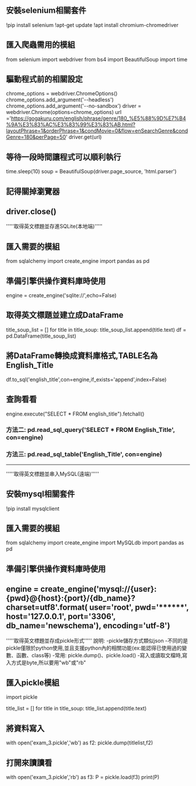 ## 安裝selenium相關套件
!pip install selenium
!apt-get update
!apt install chromium-chromedriver

## 匯入爬蟲需用的模組
from selenium import webdriver
from bs4 import BeautifulSoup
import time

## 驅動程式前的相關設定
chrome_options = webdriver.ChromeOptions() 
chrome_options.add_argument('--headless') 
chrome_options.add_argument('--no-sandbox')
driver = webdriver.Chrome(options=chrome_options)
url ='https://gogakuru.com/english/phrase/genre/180_%E5%88%9D%E7%B4%9A%E3%83%AC%E3%83%99%E3%83%AB.html?layoutPhrase=1&orderPhrase=1&condMovie=0&flow=enSearchGenre&condGenre=180&perPage=50'
driver.get(url)

## 等待一段時間讓程式可以順利執行
time.sleep(10)
soup = BeautifulSoup(driver.page_source, 'html.parser')

## 記得關掉瀏覽器
driver.close()
---------------------------------------------------------------------------------------------
'''''取得英文標題並存進SQLite(本地端)'''''
## 匯入需要的模組
from sqlalchemy import create_engine
import pandas as pd

## 準備引擎供操作資料庫時使用
engine = create_engine('sqlite://',echo=False)

## 取得英文標題並建立成DataFrame
title_soup_list = []
for title in title_soup:
  title_soup_list.append(title.text)
df = pd.DataFrame(title_soup_list)

## 將DataFrame轉換成資料庫格式,TABLE名為English_Title
df.to_sql('english_title',con=engine,if_exists='append',index=False)

## 查詢看看
engine.execute("SELECT * FROM english_title").fetchall()
### 方法二: pd.read_sql_query('SELECT * FROM English_Title', con=engine)
### 方法三: pd.read_sql_table('English_Title', con=engine)
---------------------------------------------------------------------------------------------
'''''取得英文標題並串入MySQL(遠端)'''''
## 安裝mysql相關套件
!pip install mysqlclient

## 匯入需要的模組
from sqlalchemy import create_engine
import MySQLdb
import pandas as pd

## 準備引擎供操作資料庫時使用
engine = create_engine('mysql://{user}:{pwd}@{host}:{port}/{db_name}?charset=utf8'.format(
        user='root',
        pwd='******',
        host='127.0.0.1',
        port='3306',
        db_name='newschema'),
        encoding='utf-8')
-----------------------------------------------------------------------------------------------
'''''取得英文標題並存成pickle形式'''''
說明:
-pickle儲存方式類似json
-不同的是pickle僅限於python使用,並且支援python內的相關功能(ex:能認得已使用過的變數、函數、class等)
-常用: pickle.dump()、pickle.load()
-寫入或讀取文檔時,寫入方式是byte,所以要用"wb"或"rb"

## 匯入pickle模組
import pickle

title_list = []
for title in title_soup:
  title_list.append(title.text)

## 將資料寫入
with open('exam_3.pickle','wb') as f2:
  pickle.dump(titlelist,f2)

## 打開來讀讀看  
with open('exam_3.pickle','rb') as f3:
  P = pickle.load(f3)
  print(P)
